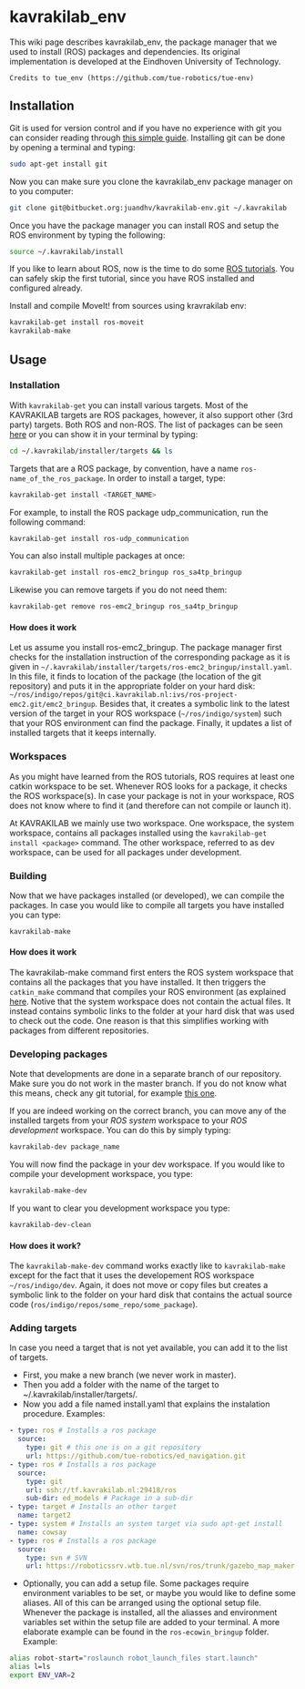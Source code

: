 # kavrakilab_env
This wiki page describes kavrakilab_env, the package manager that we used to install (ROS) packages and dependencies. Its original implementation
is developed at the Eindhoven University of Technology.

    Credits to tue_env (https://github.com/tue-robotics/tue-env)

## Installation

Git is used for version control and if you have no experience with git you can consider reading
through [this simple guide](http://rogerdudler.github.io/git-guide/). Installing git can be done by
opening a terminal and typing:
```bash
sudo apt-get install git
```

Now you can make sure you clone the kavrakilab_env package manager on to you computer:
```bash
git clone git@bitbucket.org:juandhv/kavrakilab-env.git ~/.kavrakilab
```
Once you have the package manager you can install ROS and setup the ROS environment by typing the following:
```bash
source ~/.kavrakilab/install
```
If you like to learn about ROS, now is the time to do some [ROS tutorials](http://wiki.ros.org/ROS/Tutorials). 
You can safely skip the first tutorial, since you have ROS installed and configured already.


Install and compile MoveIt! from sources using kravrakilab env:
```bash
kavrakilab-get install ros-moveit
kavrakilab-make
```

## Usage

### Installation

With `kavrakilab-get` you can install various targets. Most of the KAVRAKILAB targets are ROS packages, however, it also
support other (3rd party) targets. Both ROS and non-ROS. The list of packages can be seen [here](installer/targets)
or you can show it in your terminal by typing:
```bash
cd ~/.kavrakilab/installer/targets && ls
```

Targets that are a ROS package, by convention, have a name `ros-name_of_the_ros_package`. In order to install a target,
type:
```bash
kavrakilab-get install <TARGET_NAME>
```
For example, to install the ROS package udp_communication, run the following command:
```bash
kavrakilab-get install ros-udp_communication
```
You can also install multiple packages at once:
```bash
kavrakilab-get install ros-emc2_bringup ros_sa4tp_bringup
```
Likewise you can remove targets if you do not need them:
```bash
kavrakilab-get remove ros-emc2_bringup ros_sa4tp_bringup
```

#### How does it work
Let us assume you install ros-emc2_bringup. The package manager first checks for the installation instruction of the corresponding package
as it is given in  `~/.kavrakilab/installer/targets/ros-emc2_bringup/install.yaml`. In this file, it finds to location of the
package (the location of the git repository) and puts it in the appropriate folder on your hard disk: 
`~/ros/indigo/repos/git@ci.kavrakilab.nl:ivs/ros-project-emc2.git/emc2_bringup`. Besides that, it creates a symbolic
link to the latest version of the target in your ROS workspace (`~/ros/indigo/system`) such that your ROS environment
can find the package. Finally, it updates a list of installed targets that it keeps internally.

### Workspaces
As you might have learned from the ROS tutorials, ROS requires at least one catkin workspace to be set. Whenever ROS looks for a package, it checks 
the ROS workspace(s). In case your package is not in your workspace, ROS does not know where to find it (and therefore can not compile or launch it).

At KAVRAKILAB we mainly use two workspace. One workspace, the system workspace, contains all packages installed using the `kavrakilab-get install <package>` command.
The other workspace, referred to as dev workspace, can be used for all packages under development.

### Building
Now that we have packages installed (or developed), we can compile the packages. In case you would like to compile all targets you have installed you can type:
```bash
kavrakilab-make
```

#### How does it work
The kavrakilab-make command first enters the ROS system workspace that contains all the packages that you have installed. It then
triggers the `catkin_make` command that compiles your ROS environment (as explained [here](http://wiki.ros.org/ROS/Tutorials/BuildingPackages#ROS.2BAC8-Tutorials.2BAC8-catkin.2BAC8-BuildingPackages.Using_catkin_make).
Notive that the system workspace does not contain the actual files. It instead contains symbolic links to the folder at your hard disk that was used to
check out the code. One reason is that this simplifies working with packages from different repositories.

### Developing packages
Note that developments are done in a separate branch of our repository. Make sure you do not work in the master branch. If
you do not know what this means, check any git tutorial, for example [this one](https://www.atlassian.com/git/tutorials/using-branches).

If you are indeed working on the correct branch, you can move any of the installed targets from
your *ROS system* workspace to your *ROS development* workspace. You can do this by simply
typing:
```bash
kavrakilab-dev package_name
```

You will now find the package in your dev workspace. If you would like to compile your development workspace, you type:
```bash
kavrakilab-make-dev
```

If you want to clear you development workspace you type:
```bash
kavrakilab-dev-clean
```


#### How does it work?
The `kavrakilab-make-dev` command works exactly like to `kavrakilab-make` except for the fact that it uses the developement
ROS workspace `~/ros/indigo/dev`. Again, it does not move or copy files but creates a symbolic link to the folder on your hard disk that contains
the actual source code (`ros/indigo/repos/some_repo/some_package`).

### Adding targets

In case you need a target that is not yet available, you can add it to the list of targets.
- First, you make a new branch (we never work in master).
- Then you add a folder with the name of the target to ~/.kavrakilab/installer/targets/.
- Now you add a file named install.yaml that explains the instalation procedure. Examples:

```yaml
- type: ros # Installs a ros package
  source:
    type: git # this one is on a git repository
    url: https://github.com/tue-robotics/ed_navigation.git
- type: ros # Installs a ros package
  source:
    type: git
    url: ssh://tf.kavrakilab.nl:29418/ros
    sub-dir: ed_models # Package in a sub-dir
- type: target # Installs an other target
  name: target2
- type: system # Installs an system target via sudo apt-get install
  name: cowsay
- type: ros # Installs a ros package
  source:
    type: svn # SVN
    url: https://roboticssrv.wtb.tue.nl/svn/ros/trunk/gazebo_map_maker
```
- Optionally, you can add a setup file. Some packages require environment variables to be set, or maybe you would like to define some aliases. 
All of this can be arranged using the optional setup file. Whenever the package is installed, all the 
aliasses and environment variables set within the setup file are added to your terminal. A more
elaborate example can be found in the `ros-ecowin_bringup` folder. Example:

```bash
alias robot-start="roslaunch robot_launch_files start.launch"
alias l=ls
export ENV_VAR=2
```



